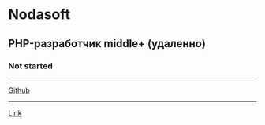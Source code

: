 # Nodasoft

## PHP-разработчик middle+ (удаленно)

### Not started

---

[Github](https://github.com/NodaSoft/hr/tree/main/php/v2)

---

[Link](https://hh.ru/vacancy/85963867)
